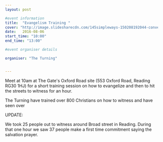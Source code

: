 ```yaml
---
layout: post

#event information
title:  "Evangelism Training "
cover: "http://image.slidesharecdn.com/145simpleways-150208192044-conversion-gate02/95/5-simple-ways-you-can-reach-out-to-the-lost-2-638.jpg?cb=1423444988"
date:   2016-08-06
start_time: "10:00"
end_time: "13:00"

#event organiser details

organiser: "The Turning"


---
```


Meet at 10am at The Gate's Oxford Road site (553 Oxford Road, Reading RG30 1HJ) for a short training session on how to evangelize and then to hit the streets to witness for an hour.

The Turning have trained over 800 Christians on how to witness and have seen over

UPDATE:

We took 25 people out to witness around Broad street in Reading. During that one hour we saw 37 people make a first time commitment saying the salvation prayer.
